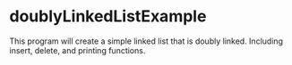 # doublyLinkedListExample
This program will create a simple linked list that is doubly linked. Including insert, delete, and printing functions.
